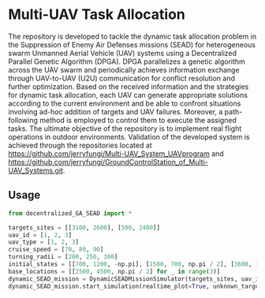 # Multi-UAV Task Allocation
The repository is developed to tackle the dynamic task allocation problem in the Suppression of Enemy Air Defenses missions (SEAD) for heterogeneous swarm Unmanned Aerial Vehicle (UAV) systems using a Decentralized Parallel Genetic Algorithm (DPGA). DPGA parallelizes a genetic algorithm across the UAV swarm and periodically achieves information exchange through UAV-to-UAV (U2U) communication for conflict resolution and further optimization. Based on the received information and the strategies for dynamic task allocation, each UAV can generate appropriate solutions according to the current environment and be able to confront situations involving ad-hoc addition of targets and UAV failures. Moreover, a path-following method is employed to control them to execute the assigned tasks. 
The ultimate objective of the repository is to implement real flight operations in outdoor environments. Validation of the developed system is achieved through the repositories located at https://github.com/jerryfungi/Multi-UAV_System_UAVprogram and https://github.com/jerryfungi/GroundControlStation_of_Multi-UAV_Systems.git.

## Usage
```python
from decentralized_GA_SEAD import *

targets_sites = [[3100, 2600], [500, 2400]]
uav_id = [1, 2, 3]
uav_type = [1, 2, 3]
cruise_speed = [70, 80, 90]
turning_radii = [200, 250, 300]
initial_states = [[700, 1200, -np.pi], [1500, 700, np.pi / 2], [3600, 1000, np.pi / 3]]
base_locations = [[2500, 4500, np.pi / 2] for _ in range(3)]
dynamic_SEAD_mission = DynamicSEADMissionSimulator(targets_sites, uav_id, uav_type, cruise_speed, turning_radii, initial_states, base_locations)
dynamic_SEAD_mission.start_simulation(realtime_plot=True, unknown_targets=[[600, 2850]], uav_failure=[False, False, 55])
```
